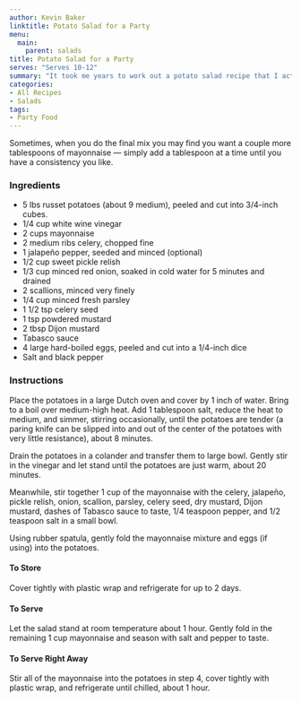 ```yaml
---
author: Kevin Baker
linktitle: Potato Salad for a Party
menu:
  main:
    parent: salads
title: Potato Salad for a Party
serves: "Serves 10-12"
summary: "It took me years to work out a potato salad recipe that I actually like, and here it is. If you’re not cooking for a crowd, cut this recipe in half. It can also be doubled for a big event, and made up to 2 days in advance. "
categories:
- All Recipes
- Salads
tags:
- Party Food
---
```

Sometimes, when you do the final mix you may find you want a couple more tablespoons of mayonnaise — simply add a tablespoon at a time until you have a consistency you like.

### Ingredients

<div class="ingredient-list">

* 5 lbs russet potatoes (about 9 medium), peeled and cut into 3/4-inch cubes.  
* 1/4 cup white wine vinegar  
* 2 cups mayonnaise  
* 2 medium ribs celery, chopped fine  
* 1 jalapeño pepper, seeded and minced (optional)  
* 1/2 cup sweet pickle relish  
* 1/3 cup minced red onion, soaked in cold water for 5 minutes and drained  
* 2 scallions, minced very finely  
* 1/4 cup minced fresh parsley  
* 1 1/2 tsp celery seed  
* 1 tsp powdered mustard  
* 2 tbsp Dijon mustard  
* Tabasco sauce  
* 4 large hard-boiled eggs, peeled and cut into a 1/4-inch dice  
* Salt and black pepper   

</div>

### Instructions

Place the potatoes in a large Dutch oven and cover by 1 inch of water. Bring to a boil over medium-high heat. Add 1 tablespoon salt, reduce the heat to medium, and simmer, stirring occasionally, until the potatoes are tender (a paring knife can be slipped into and out of the center of the potatoes with very little resistance), about 8 minutes.

Drain the potatoes in a colander and transfer them to large bowl. Gently stir in the vinegar and let stand until the potatoes are just warm, about 20 minutes.

Meanwhile, stir together 1 cup of the mayonnaise with the celery, jalapeño, pickle relish, onion, scallion, parsley, celery seed, dry mustard, Dijon mustard, dashes of Tabasco sauce to taste, 1/4 teaspoon pepper, and 1/2 teaspoon salt in a small bowl.

Using rubber spatula, gently fold the mayonnaise mixture and eggs (if using) into the potatoes.

#### To Store 
Cover tightly with plastic wrap and refrigerate for up to 2 days.

#### To Serve 
Let the salad stand at room temperature about 1 hour. Gently fold in the remaining 1 cup mayonnaise and season with salt and pepper to taste.

#### To Serve Right Away 
Stir all of the mayonnaise into the potatoes in step 4, cover tightly with plastic wrap, and refrigerate until chilled, about 1 hour.